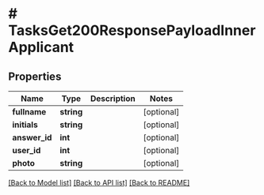 # # TasksGet200ResponsePayloadInnerApplicant

## Properties

Name | Type | Description | Notes
------------ | ------------- | ------------- | -------------
**fullname** | **string** |  | [optional]
**initials** | **string** |  | [optional]
**answer_id** | **int** |  | [optional]
**user_id** | **int** |  | [optional]
**photo** | **string** |  | [optional]

[[Back to Model list]](../../README.md#models) [[Back to API list]](../../README.md#endpoints) [[Back to README]](../../README.md)
